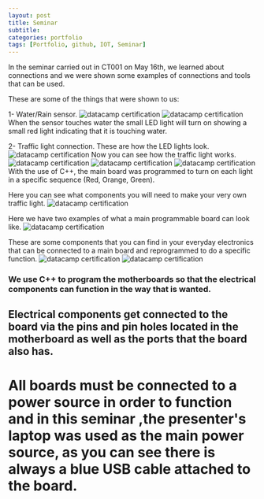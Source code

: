 ```yaml
---
layout: post
title: Seminar
subtitle:
categories: portfolio
tags: [Portfolio, github, IOT, Seminar]
---
```

In the seminar carried out in CT001 on May 16th, we learned about connections and we were shown some examples of connections and tools that can be used.

These are some of the things that were shown to us:

1- Water/Rain sensor.
![datacamp certification](/assets/images/banners/seminar/9.jpg)
![datacamp certification](/assets/images/banners/seminar/1.jpg)
When the sensor touches water the small LED light will turn on showing a small red light indicating that it is touching water.

2- Traffic light connection.
These are how the LED lights look.
![datacamp certification](/assets/images/banners/seminar/2.jpg)
Now you can see how the traffic light works.
![datacamp certification](/assets/images/banners/seminar/3.jpg)
![datacamp certification](/assets/images/banners/seminar/4.jpg)
![datacamp certification](/assets/images/banners/seminar/5.jpg)
With the use of C++, the main board was programmed to turn on each light in a specific sequence (Red, Orange, Green).

Here you can see what components you will need to make your very own traffic light.
![datacamp certification](/assets/images/banners/seminar/8.jpg)

Here we have two examples of what a main programmable board can look like.
![datacamp certification](/assets/images/banners/seminar/7.jpg)

These are some components that you can find in your everyday electronics that can be connected to a main board and reprogrammed to do a specific function. 
![datacamp certification](/assets/images/banners/seminar/6.jpg)
![datacamp certification](/assets/images/banners/seminar/10.jpg)

### We use C++ to program the motherboards so that the electrical components can function in the way that is wanted.

## Electrical components get connected to the board via the pins and pin holes located in the motherboard as well as the ports that the board also has.

# All boards must be connected to a power source in order to function and in this seminar ,the presenter's laptop was used as the main power source, as you can see there is always a blue USB cable attached to the board.
